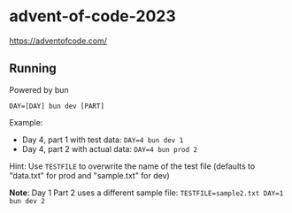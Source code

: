 # advent-of-code-2023

https://adventofcode.com/

## Running

Powered by bun

```
DAY=[DAY] bun dev [PART]
```

Example:

* Day 4, part 1 with test data: `DAY=4 bun dev 1`
* Day 4, part 2 with actual data: `DAY=4 bun prod 2`

Hint: Use `TESTFILE` to overwrite the name of the test file (defaults to "data.txt" for prod and "sample.txt" for dev)

**Note**: Day 1 Part 2 uses a different sample file: `TESTFILE=sample2.txt DAY=1 bun dev 2`